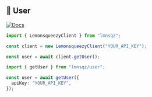 ## 🧘 User

[![Docs](https://img.shields.io/badge/-Docs-blue.svg?style=for-the-badge)](https://docs.lemonsqueezy.com/api/users)

```typescript
import { LemonsqueezyClient } from "lmnsqz";

const client = new LemonsqueezyClient("YOUR_API_KEY");

const user = await client.getUser();
```

```typescript
import { getUser } from "lmnsqz/user";

const user = await getUser({
  apiKey: "YOUR_API_KEY",
});
```
